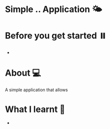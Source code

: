 # Simple .. Application 🌤️

# Before you get started ⏸️
*


# About 💻
A simple application that allows 

# What I learnt 🚀
* 
